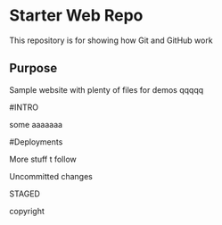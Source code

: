 # Starter Web Repo

This repository is for showing how Git and GitHub work

## Purpose

Sample website with plenty of files for demos  qqqqq

#INTRO

some aaaaaaa

#Deployments

More stuff t follow



Uncommitted changes



STAGED


copyright